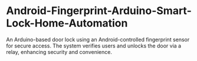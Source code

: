 # Android-Fingerprint-Arduino-Smart-Lock-Home-Automation
An Arduino-based door lock using an Android-controlled fingerprint sensor for secure access. The system verifies users and unlocks the door via a relay, enhancing security and convenience.

